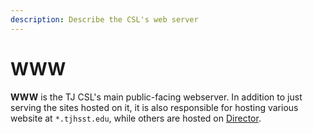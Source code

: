 ```yaml
---
description: Describe the CSL's web server
---
```


# WWW

**WWW** is the TJ CSL's main public-facing webserver. In addition to just serving the sites hosted on it, it is also responsible for hosting various website at `*.tjhsst.edu`, while others are hosted on [Director](../director/).

